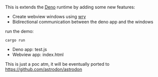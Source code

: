 This is extends the [Deno](https://deno.land/) runtime by adding some new features:

- Create webview windows using [wry](https://github.com/tauri-apps/wry)
- Bidirectional communication between the deno app and the windows

run the demo:
```
cargo run
```

- Deno app: test.js
- Webview app: index.html


This is just a poc atm, it will be eventually ported to https://github.com/astrodon/astrodon